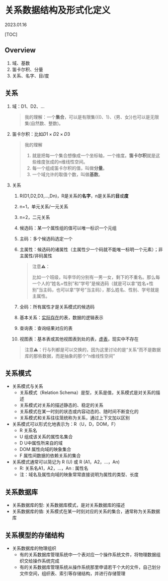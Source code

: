 # 关系数据结构及形式化定义
2023.01.16

[TOC]

## Overview

1. 域、基数
2. 笛卡尔积、分量
3. 关系、名字、目/度

## 关系

1. 域：D1、D2、...

   > 我的理解：一个**集合**，可以是有限集({0、1}、{男、女})也可以是无限集(自然数、整数)。

2. 笛卡尔积：比如$D1\times D2\times D3$

   > 我的理解
   >
   > 1. 就是把每一个集合想像成一个坐标轴，一个维度。**笛卡尔积**就是这些维度张成的n维线性空间。
   > 2. 每一个组成笛卡尔积的值，叫做**分量**。
   > 3. 一个域允许的取值个数，叫做**基数**。

3. 关系

   1. R(D1,D2,D3,...,Dn)，R是关系的**名字**，n是关系的**目**或**度**

   2. n=1，单元关系/一元关系

   3. n=2，二元关系

   4. 候选码：某一个属性组的值可以唯一标识一个元组

   5. 主码：多个候选码选定一个

   6. 主属性：候选码的诸属性（主属性少一个码就不能唯一标明一个元素）；非主属性/非码属性

      > 注意⚠️：
      >
      > 比如一个班级，叫李华的分别有一男一女，剩下的不重名。那么每一个人的“姓名+性别”和“学号”是候选码（就是可以拿“姓名+性别”当主码，也可以拿“学号”当主码），那么姓名、性别、学号就是主属性。

   7. 全码：所有属性才是关系模式的候选码

   8. 基本关系：<u>实际存在</u>的表，数据的逻辑表示

   9. 查询表：查询结果对应的表

   10. 视图表：基本表或其他视图表到处的表，<u>虚表</u>，现实中不存在

   > 注意⚠️：行与列都是可以交换的，因为这里讨论的是“关系”而不是数据库的那些数据，而是抽象的那个“n维线性空间”

## 关系模式

* 关系模式与关系
  * 关系模式（Relation Schema）是型，关系是值，关系模式是对关系的描述
  * 关系模式对关系的描述静态的、稳定的关系
  * 关系模式在某一时刻的状态或内容动态的、随时间不断变化的
  * 关系模式和关系往往笼统称为关系，通过上下文加以区别
* 关系模式可以形式化地表示为：R（U，D，DOM，F）
  * R       	     关系名
  * U       	     组成该关系的属性名集合
  * D       	     U中属性所来自的域
  * DOM  	     属性向域的映象集合
  * F        	     属性间数据的依赖关系的集合
* 关系模式通常可以简记为 	R (U)    或    R (A1，A2，…，An)
  * R: 关系名A1，A2，…，An  : 属性名
  * 注：域名及属性向域的映象常常直接说明为属性的类型、长度

## 关系数据库

* 关系数据库的型: 关系数据库模式，是对关系数据库的描述
* 关系数据库的值: 关系模式在某一时刻对应的关系的集合，通常称为关系数据库



## 关系模型的存储结构

* 关系数据库的物理组织
  * 有的关系数据库管理系统中一个表对应一个操作系统文件，将物理数据组织交给操作系统完成
  * 有的关系数据库管理系统从操作系统那里申请若干个大的文件，自己划分文件空间，组织表、索引等存储结构，并进行存储管理